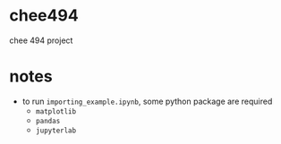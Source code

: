 # chee494
chee 494 project

# notes
- to run `importing_example.ipynb`, some python package are required
    - `matplotlib`
    - `pandas`
    - `jupyterlab`